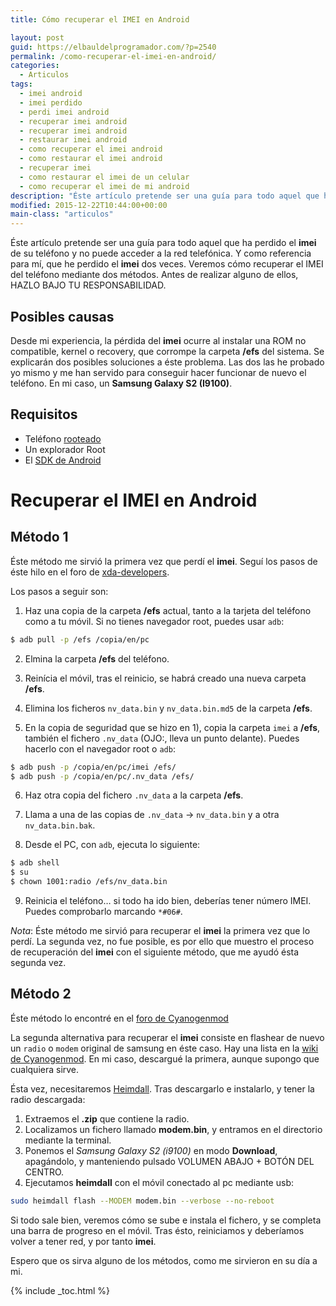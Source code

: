 ```yaml
---
title: Cómo recuperar el IMEI en Android

layout: post
guid: https://elbauldelprogramador.com/?p=2540
permalink: /como-recuperar-el-imei-en-android/
categories:
  - Articulos
tags:
  - imei android
  - imei perdido
  - perdi imei android
  - recuperar imei android
  - recuperar imei android
  - restaurar imei android
  - como recuperar el imei android
  - como restaurar el imei android
  - recuperar imei
  - como restaurar el imei de un celular
  - como recuperar el imei de mi android
description: "Éste artículo pretende ser una guía para todo aquel que ha perdido el **imei** de su teléfono y no puede acceder a la red telefónica. Y como referencia para mí, que he perdido el **imei** dos veces. Veremos cómo recuperar el IMEI del teléfono mediante dos métodos. Antes de realizar alguno de ellos, HAZLO BAJO TU RESPONSABILIDAD."
modified: 2015-12-22T10:44:00+00:00
main-class: "articulos"
---
```


Éste artículo pretende ser una guía para todo aquel que ha perdido el **imei** de su teléfono y no puede acceder a la red telefónica. Y como referencia para mí, que he perdido el **imei** dos veces. Veremos cómo recuperar el IMEI del teléfono mediante dos métodos. Antes de realizar alguno de ellos, <span class="highlight style-1">HAZLO BAJO TU RESPONSABILIDAD</span>.

## Posibles causas

Desde mi experiencia, la pérdida del **imei** ocurre al instalar una ROM no compatible, kernel o recovery, que corrompe la carpeta **/efs** del sistema. Se explicarán dos posibles soluciones a éste problema. Las dos las he probado yo mismo y me han servido para conseguir hacer funcionar de nuevo el teléfono. En mi caso, un **Samsung Galaxy S2 (I9100)**.

## Requisitos

  * Teléfono [rooteado][1]
  * Un explorador Root
  * El [SDK de Android][2]

<!--ad-->

# Recuperar el IMEI en Android

## Método 1

Éste método me sirvió la primera vez que perdí el **imei**. Seguí los pasos de éste hilo en el foro de [xda-developers][3].

Los pasos a seguir son:

1) Haz una copia de la carpeta **/efs** actual, tanto a la tarjeta del teléfono como a tu móvil. Si no tienes navegador root, puedes usar `adb`:

```bash
$ adb pull -p /efs /copia/en/pc

```

2) Elmina la carpeta **/efs** del teléfono.

3) Reinícia el móvil, tras el reinicio, se habrá creado una nueva carpeta **/efs**.

4) Elimina los ficheros `nv_data.bin` y `nv_data.bin.md5` de la carpeta **/efs**.

5) En la copia de seguridad que se hizo en 1), copia la carpeta `imei` a **/efs**, también el fichero `.nv_data` (OJO:, lleva un punto delante). Puedes hacerlo con el navegador root o `adb`:

```bash
$ adb push -p /copia/en/pc/imei /efs/
$ adb push -p /copia/en/pc/.nv_data /efs/

```

6) Haz otra copia del fichero `.nv_data` a la carpeta **/efs**.

7) Llama a una de las copias de `.nv_data` -> `nv_data.bin` y a otra `nv_data.bin.bak`.

8) Desde el PC, con `adb`, ejecuta lo siguiente:

```bash
$ adb shell
$ su
$ chown 1001:radio /efs/nv_data.bin

```

9) Reinicia el teléfono&#8230; si todo ha ido bien, deberías tener número IMEI. Puedes comprobarlo marcando `*#06#`.

*Nota*: Éste método me sirvió para recuperar el **imei** la primera vez que lo perdí. La segunda vez, no fue posible, es por ello que muestro el proceso de recuperación del **imei** con el siguiente método, que me ayudó ésta segunda vez.

## Método 2

Éste método lo encontré en el [foro de Cyanogenmod][4]

La segunda alternativa para recuperar el **imei** consiste en flashear de nuevo un `radio` o `modem` original de samsung en éste caso. Hay una lista en la [wiki de Cyanogenmod][5]. En mi caso, descargué la primera, aunque supongo que cualquiera sirve.

Ésta vez, necesitaremos [Heimdall][6]. Tras descargarlo e instalarlo, y tener la radio descargada:

  1. Extraemos el **.zip** que contiene la radio.
  2. Localizamos un fichero llamado **modem.bin**, y entramos en el directorio mediante la terminal.
  3. Ponemos el *Samsung Galaxy S2 (i9100)* en modo **Download**, apagándolo, y manteniendo pulsado VOLUMEN ABAJO + BOTÓN DEL CENTRO.
  4. Ejecutamos **heimdall** con el móvil conectado al pc mediante usb:

```bash
sudo heimdall flash --MODEM modem.bin --verbose --no-reboot

```

Si todo sale bien, veremos cómo se sube e instala el fichero, y se completa una barra de progreso en el móvil. Tras ésto, reiniciamos y deberíamos volver a tener red, y por tanto **imei**.

Espero que os sirva alguno de los métodos, como me sirvieron en su día a mi.



 [1]: https://elbauldelprogramador.com/rootear-samsung-galaxy-s-gt-i9003/ "Rootear Samsung Galaxy S GT-I9003"
 [2]: https://elbauldelprogramador.com/como-instalar-el-ide-android-studio-en-linux-y-pequena-guia-de-uso/
 [3]: http://forum.xda-developers.com/galaxy-s2/general/guide-recover-imei-9-steps-t1264021 "[GUIDE] Recover your IMEI in 9 steps."
 [4]: http://forum.cyanogenmod.org/topic/76511-updating-the-basebandradiomodem/#entry405203 "Updating The Baseband/radio/modem"
 [5]: http://wiki.cyanogenmod.org/w/I9100_Info "Descargar radios i9100"
 [6]: http://glassechidna.com.au/heimdall/#downloads

{% include _toc.html %}
